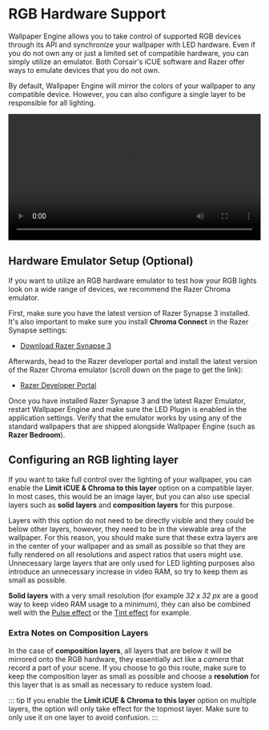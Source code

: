 # RGB Hardware Support

Wallpaper Engine allows you to take control of supported RGB devices through its API and synchronize your wallpaper with LED hardware. Even if you do not own any or just a limited set of compatible hardware, you can simply utilize an emulator. Both Corsair's iCUE software and Razer offer ways to emulate devices that you do not own.

By default, Wallpaper Engine will mirror the colors of your wallpaper to any compatible device. However, you can also configure a single layer to be responsible for all lighting.

<video width="100%" controls loop autoplay>
  <source :src="$withBase('/videos/rgb_emulator.mp4')" type="video/mp4">
  Your browser does not support the video tag.
</video>

## Hardware Emulator Setup (Optional)

If you want to utilize an RGB hardware emulator to test how your RGB lights look on a wide range of devices, we recommend the Razer Chroma emulator.

First, make sure you have the latest version of Razer Synapse 3 installed. It's also important to make sure you install **Chroma Connect** in the Razer Synapse settings:

* [Download Razer Synapse 3](https://www.razer.com/synapse-3)

Afterwards, head to the Razer developer portal and install the latest version of the Razer Chroma emulator (scroll down on the page to get the link):

* [Razer Developer Portal](https://developer.razer.com/works-with-chroma/download/)

Once you have installed Razer Synapse 3 and the latest Razer Emulator, restart Wallpaper Engine and make sure the LED Plugin is enabled in the application settings. Verify that the emulator works by using any of the standard wallpapers that are shipped alongside Wallpaper Engine (such as **Razer Bedroom**).

## Configuring an RGB lighting layer

If you want to take full control over the lighting of your wallpaper, you can enable the **Limit iCUE & Chroma to this layer** option on a compatible layer. In most cases, this would be an image layer, but you can also use special layers such as **solid layers** and **composition layers** for this purpose.

Layers with this option do not need to be directly visible and they could be below other layers, however, they need to be in the viewable area of the wallpaper. For this reason, you should make sure that these extra layers are in the center of your wallpaper and as small as possible so that they are fully rendered on all resolutions and aspect ratios that users might use. Unnecessary large layers that are only used for LED lighting purposes also introduce an unnecessary increase in video RAM, so try to keep them as small as possible. 

**Solid layers** with a very small resolution (for example *32 x 32 px* are a good way to keep video RAM usage to a minimum), they can also be combined well with the [Pulse effect](/wallpaper-engine-docs/scene/effects/effect/pulse) or the [Tint effect](/wallpaper-engine-docs/scene/effects/effect/tint) for example.

### Extra Notes on Composition Layers

In the case of **composition layers**, all layers that are below it will be mirrored onto the RGB hardware, they essentially act like a *camera* that record a part of your scene. If you choose to go this route, make sure to keep the composition layer as small as possible and choose a **resolution** for this layer that is as small as necessary to reduce system load.

::: tip
If you enable the **Limit iCUE & Chroma to this layer** option on multiple layers, the option will only take effect for the topmost layer. Make sure to only use it on one layer to avoid confusion.
:::